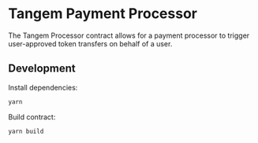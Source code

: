 # Tangem Payment Processor

The Tangem Processor contract allows for a payment processor to trigger user-approved token transfers on behalf of a user.

## Development
Install dependencies:
```sh
yarn
```

Build contract:
```sh
yarn build
```